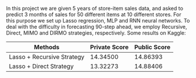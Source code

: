 In this project we are given 5 years of store-item sales data, and asked to predict 3 months of sales for 50 different items at 10 different stores. For this purpose we set up Lasso regression, MLP and RNN neural networks. To deal with the difficulty in forecasting 90-step ahead, we employ Recursive, Direct, MIMO and DIRMO strategies, respectively. Some results on Kaggle:


   Methods                         |         Private Score           |      Public Score
-----------------------------------|---------------------------------|-----------------------
Lasso + Recursive Strategy         |           14.34500              |       14.86393
Lasso + Direct Strategy            |           13.32273              |       14.88406
